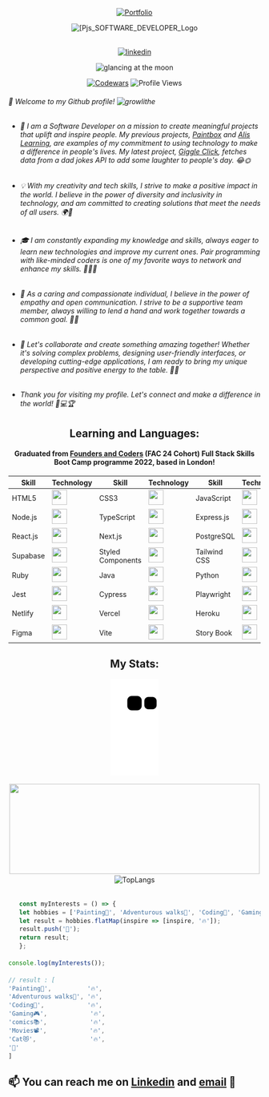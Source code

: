 
<a id="Portfolio" href="https://pjs-portfolio.vercel.app/" align="center">
  
![Portfolio](https://capsule-render.vercel.app/api?type=rect&color=gradient&text=%20%20PORTFOLIO%20%20&fontAlign=30&fontSize=30&textBg=true&desc=👋%20%27Welcome%27%20to%20my%20%27GitHub%27&descAlign=60&descAlignY=50)
  
</a>

<div id="header" align="center">
  <img src="https://user-images.githubusercontent.com/45575016/228986751-30479368-93bb-456d-9cff-d41382230af6.png" alt="[Pjs_SOFTWARE_DEVELOPER_Logo" width="200"/>
       <br>
       <br>
  <p align="center">     
  <a href="https://www.linkedin.com/in/peter-james-salter/" target="_blank">
    <img src=https://img.shields.io/badge/linkedin-%231E77B5.svg?&style=for-the-badge&logo=linkedin&logoColor=white alt=linkedin />
  </a>
</p>
</div>


  <div align="center">
  
  <img src="https://user-images.githubusercontent.com/45575016/229394152-86e91492-961d-4e70-b244-a933469bf3e9.jpg" alt="glancing at the moon " width="800"/>
    
  [![Codewars](https://www.codewars.com/users/PJSalter/badges/micro)](https://www.codewars.com/users/PJSalter)  ![Profile Views](https://komarev.com/ghpvc/?username=PJSalter&color=blueviolet&style=plastic)

</div>

  
###### 👋 Welcome to my Github profile! ![growlithe](https://user-images.githubusercontent.com/45575016/156458499-896aeb2e-b2b3-480d-8802-31336fc99f00.gif) 

- ###### 🚀 I am a Software Developer on a mission to create meaningful projects that uplift and inspire people. My previous projects, [Paintbox](https://github.com/fac24/paintbox) and [Alis Learning](https://github.com/fac24/alis-learning), are examples of my commitment to using technology to make a difference in people's lives. My latest project, [Giggle Click](https://github.com/PJSalter/giggle-click), fetches data from a dad jokes API to add some laughter to people's day. 😂🌞

- ###### 💡 With my creativity and tech skills, I strive to make a positive impact in the world. I believe in the power of diversity and inclusivity in technology, and am committed to creating solutions that meet the needs of all users. 🌍🌈

- ###### 🎓 I am constantly expanding my knowledge and skills, always eager to learn new technologies and improve my current ones. Pair programming with like-minded coders is one of my favorite ways to network and enhance my skills. 🤝👩‍💻

- ###### 🤝 As a caring and compassionate individual, I believe in the power of empathy and open communication. I strive to be a supportive team member, always willing to lend a hand and work together towards a common goal. 🤗💬

- ###### 🌟 Let's collaborate and create something amazing together! Whether it's solving complex problems, designing user-friendly interfaces, or developing cutting-edge applications, I am ready to bring my unique perspective and positive energy to the table. 🧭🚀

- ###### Thank you for visiting my profile. Let's connect and make a difference in the world! 🙏💻🏆

 <div align="center">

## Learning and Languages:
  
  
  #### Graduated from [Founders and Coders](https://www.foundersandcoders.com/) (FAC 24 Cohort) Full Stack Skills Boot Camp programme 2022, based in London!
  

| Skill | Technology | Skill | Technology | Skill | Technology |
|-------|------------|-------|------------|-------|------------|
| HTML5 | <img src="https://img.icons8.com/color/24/000000/html-5--v1.png" width="30" height="30"/> | CSS3 | <img src="https://img.icons8.com/color/24/000000/css3.png" width="30" height="30"/> | JavaScript | <img src="https://img.icons8.com/color/24/000000/javascript--v1.png" width="30" height="30"/> |
| Node.js | <img src="https://img.icons8.com/color/24/000000/nodejs.png" width="30" height="30"/> | TypeScript | <img src="https://img.icons8.com/color/24/000000/typescript.png" width="30" height="30"/> | Express.js | <img src="https://user-images.githubusercontent.com/45575016/229018628-79534351-8e02-4031-ad04-bca07553ddea.png" width="30" height="30"/> |
| React.js | <img src="https://img.icons8.com/color/24/000000/react-native.png" width="30" height="30"/> | Next.js | <img src="https://user-images.githubusercontent.com/45575016/229018225-6b443c6b-f29a-42ec-b1e3-731a0753c7d1.png"  width="30" height="30"/> | PostgreSQL | <img src="https://img.icons8.com/color/24/000000/postgreesql.png" width="30" height="30"/> |
| Supabase | <img src="https://user-images.githubusercontent.com/45575016/229020563-5c9b1d9b-c046-4b00-89e8-5ada191ab972.png" width="30" height="30"/> | Styled Components | <img src="https://img.icons8.com/color/24/000000/styled-components.png" width="30" height="30"/> | Tailwind CSS | <img src="https://user-images.githubusercontent.com/45575016/229017483-ddcc2cec-ec52-4426-98cb-a9b768bd8cbe.png" width="30" height="30"/> |
| Ruby | <img src="https://img.icons8.com/color/24/000000/ruby-programming-language.png" width="30" height="30"/> | Java | <img src="https://img.icons8.com/color/24/000000/java-coffee-cup-logo.png" width="30" height="30"/> | Python | <img src="https://img.icons8.com/color/24/000000/python.png" width="30" height="30"/> |
| Jest | <img src="https://user-images.githubusercontent.com/45575016/229018068-b7cec32d-ff89-45f2-9b0c-98d7f80b58b3.png" width="30" height="30"/> | Cypress | <img src="https://user-images.githubusercontent.com/45575016/229017730-4ee5356d-5fae-43de-945f-a9b337aac8e3.png" width="30" height="30" /> | Playwright | <img src="https://user-images.githubusercontent.com/45575016/193695992-e7e993ef-043d-4885-b3d2-385e99513411.png" width="30" height="30"/> |
| Netlify | <img src="https://user-images.githubusercontent.com/45575016/229020396-4fbd115d-cca4-4199-808d-1e64c008f6c8.png" width="30" height="30"/> | Vercel | <img src="https://user-images.githubusercontent.com/45575016/229020483-1204b7e1-c1f1-4d22-ab6d-2fbc2c46abea.png" width="30" height="30"/> | Heroku | <img src="https://img.icons8.com/color/24/000000/heroku.png" width="30" height="30"/> |
| Figma | <img src="https://user-images.githubusercontent.com/45575016/229115606-2b0d90b4-772f-416e-85cf-5d5f6e671136.png" width="30" height="30" /> | Vite | <img src="https://user-images.githubusercontent.com/45575016/229115814-a8298cd0-1092-4e77-af52-8d3cf2108b14.png" width="30" height="30" /> | Story Book | <img src="https://user-images.githubusercontent.com/45575016/229116016-12635838-38a0-4d9d-93da-48ffc4d3bf9c.png" width="30" height="30" /> |


</div>

<div align="center">

  
  
<h2>My Stats:</h2>
<p align="center">

![Snake animation](https://github.com/PJSalter/PJSalter/blob/output/github-contribution-grid-snake.svg)

<img height="180em" src="https://github-readme-stats.vercel.app/api?username=PJSalter&show_icons=true&hide_border=true&&count_private=true&include_all_commits=true&theme=merko&hide=stars,contribs" width="500" />
  <img height="180em" src="https://github-readme-stats.vercel.app/api/top-langs/?username=PJSalter&theme=merko&layout=compact" alt="TopLangs" width="400" />
  </p>
  
</div>
  
  ```js
  
     const myInterests = () => {
     let hobbies = ['Painting🎨', 'Adventurous walks🥾', 'Coding🧩', 'Gaming🎮', 'comics📚', 'Movies📽️', 'Cat😻'];
     let result = hobbies.flatMap(inspire => [inspire, '🔥']);
     result.push('🐝');
     return result;
     };
  
  console.log(myInterests());
  
  // result : [
  'Painting🎨',          '🔥',
  'Adventurous walks🥾', '🔥',
  'Coding🧩',            '🔥',
  'Gaming🎮',            '🔥',
  'comics📚',            '🔥',
  'Movies📽️',            '🔥',
  'Cat😻',               '🔥',
  '🐝'
  ]
  
  ```
  
  
  
## 📫 You can reach me on [Linkedin](https://www.linkedin.com/in/peter-salter-627769106/) and [email](mailto:psalter88@googlemail.com) 📧




<!---
PJSalter/PJSalter is a ✨ special ✨ repository because its `README.md` (this file) appears on your GitHub profile.
You can click the Preview link to take a look at your changes.
--->
